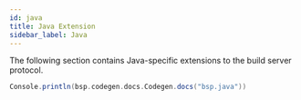 ```yaml
---
id: java
title: Java Extension
sidebar_label: Java
---
```


The following section contains Java-specific extensions to the build server
protocol.

```scala mdoc:passthrough
Console.println(bsp.codegen.docs.Codegen.docs("bsp.java"))
```
